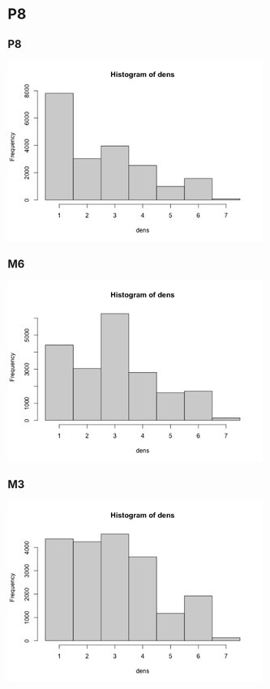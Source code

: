 P8
================

## P8

![](../figures/f0-l0-unnamed-chunk-4-1.png)<!-- -->

## M6

![](../figures/f0-l0-unnamed-chunk-7-1.png)<!-- -->

## M3

![](../figures/f0-l0-unnamed-chunk-10-1.png)<!-- -->
